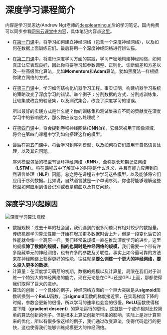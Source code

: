 # 深度学习课程简介
内容是学习吴恩达(Andrew Ng)老师的[deeplearning.ai](https://www.coursera.org/specializations/deep-learning)后的学习笔记，国内免费可以同步参看[网易云课堂中内容](https://mooc.study.163.com/university/deeplearning_ai#/c)，具体笔记内容点[这里](https://gaotingwang.github.io/deep-learning-note/)。

- 在[第一门课](https://github.com/gaotingwang/deep-learning-note/tree/master/markdown/1.%E7%A5%9E%E7%BB%8F%E7%BD%91%E7%BB%9C%E5%92%8C%E6%B7%B1%E5%BA%A6%E5%AD%A6%E4%B9%A0)中，将学习如何建立神经网络（包含一个深度神经网络），以及如何在数据上面训练它们。最后将用一个深度神经网络进行辨认猫。

- 在[第二门课](https://github.com/gaotingwang/deep-learning-note/tree/master/markdown/2.%E6%94%B9%E5%96%84%E6%B7%B1%E5%B1%82%E7%A5%9E%E7%BB%8F%E7%BD%91%E7%BB%9C)中，将进行深度学习方面的实践，学习严密地构建神经网络，如何真正让它表现良好，因此你将要学习超参数调整、正则化、诊断偏差和方差以及一些高级优化算法，比如**Momentum**和**Adam**算法，犹如黑魔法一样根据你建立网络的方式。

- 在[第三门课](https://github.com/gaotingwang/deep-learning-note/tree/master/markdown/3.%E7%BB%93%E6%9E%84%E5%8C%96%E6%9C%BA%E5%99%A8%E5%AD%A6%E4%B9%A0%E9%A1%B9%E7%9B%AE)中，学习如何结构化机器学习工程。事实证明，构建机器学习系统的策略改变了深度学习的错误。举个例子：分割数据的方式，分割成训练集、比较集或改变的验证集，以及测试集合，改变了深度学习的错误。

  所以最好的实践方式是什么呢？你的训练集和测试集来自不同的贡献度在深度学习中的影响很大，那么你应该怎么处理呢？

- 在[第四门课](https://github.com/gaotingwang/deep-learning-note/tree/master/markdown/4.%E5%8D%B7%E7%A7%AF%E7%A5%9E%E7%BB%8F%E7%BD%91%E7%BB%9C)中，将会提到卷积神经网络(**CNN(s)**)，它经常被用于图像领域，将会在第四门课程中学到如何搭建这样的模型。

- 最后在[第五门课](https://github.com/gaotingwang/deep-learning-note/tree/master/markdown/5.%E5%BA%8F%E5%88%97%E6%A8%A1%E5%9E%8B)中，将会学习到序列模型，以及如何将它们应用于自然语言处理，以及其它问题。

  序列模型包括的模型有循环神经网络（**RNN**）、全称是长短期记忆网络（**LSTM**）。将在课程五中了解其中的时期是什么含义，并且有能力应用到自然语言处理（**NLP**）问题。总之将在课程五中学习这些模型，以及能够将它们应用于序列数据。比如说，自然语言就是一个单词序列。你也将能够理解这些模型如何应用到语音识别或者是编曲以及其它问题。


## 深度学习兴起原因

![深度学习算法规模](http://www.ai-start.com/dl2017/images/2b14edfcb21235115fca05879f8d9de2.png)

- 数据规模：过去十年的社会里，我们遇到的很多问题只有相对较少的数据量。传统机器学习算法性能一开始在增加更多数据时会上升，但是一段变化后它的性能就会像一个高原一样。我们经常说规模一直在推动深度学习的进步，这里的规模**除了数据的规模，指的也同时是神经网络的规模**，我们需要一个带有许多隐藏单元的神经网络，也有许多的参数及关联性。事实上如今最可靠的方法来在神经网络上获得更好的性能，往往就是**要么训练一个更大的神经网络，要么投入更多的数据**。
- 计算量：在深度学习萌芽的初期，数据的规模以及计算量，局限在我们对于训练一个特别大的神经网络的能力。现在无论是在CPU还是GPU上面，那都使得我们取得了巨大的进步。
- 算法的创新：一个具体的例子，神经网络方面的一个巨大突破是从**sigmoid**函数转换到一个**ReLU**函数。当**sigmoid**函数的梯度接近零，在实现梯度下降的时候，参数会更新的很慢，所以学习的速率也会变的很慢。**ReLU**函数使得梯度下降（**gradient descent**）的算法运行的更快，这就是一个或许相对比较简单的算法创新的例子。但是根本上算法创新所带来的影响，实际上是对计算带来的优化，所以有很多像这样的例子，我们通过改变算法，使得代码运行的更快，这也使得我们能够训练规模更大的神经网络。
